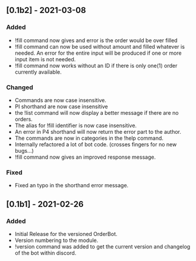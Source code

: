 ## [0.1b2] - 2021-03-08
### Added
- !fill command now gives and error is the order would be over filled
- !fill command can now be used without amount and filled whatever is needed. An error for the entire input will be produced if one or more input item is not needed.
- !fill command now works without an ID if there is only one(1) order currently available.

### Changed
- Commands are now case insensitive.
- PI shorthand are now case insensitive
- the !list command will now display a better message if there are no orders.
- The alias for !fill identifier is now case insensitive.
- An error in P4 shorthand will now return the error part to the author.
- The commands are now in categories in the !help command.
- Internally refactored a lot of bot code. (crosses fingers for no new bugs...)
- !fill command now gives an improved response message.

### Fixed
- Fixed an typo in the shorthand error message.

## [0.1b1] - 2021-02-26
### Added
- Initial Release for the versioned OrderBot.
- Version numbering to the module.
- !version command was added to get the current version and changelog of the bot within discord.